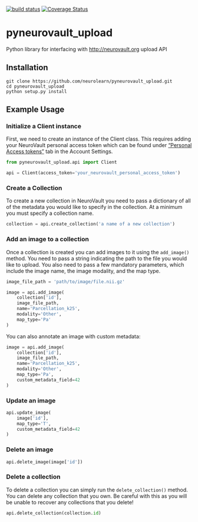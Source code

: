 [![build status](https://api.travis-ci.org/neurolearn/pyneurovault_upload.svg?branch=master)](https://travis-ci.org/neurolearn/pyneurovault_upload)
[![Coverage Status](https://coveralls.io/repos/github/neurolearn/pyneurovault_upload/badge.svg?branch=master&1)](https://coveralls.io/github/neurolearn/pyneurovault_upload?branch=master)

# pyneurovault_upload
Python library for interfacing with http://neurovault.org upload API


## Installation

```
git clone https://github.com/neurolearn/pyneurovault_upload.git
cd pyneurovault_upload
python setup.py install
```

## Example Usage

### Initialize a Client instance

First, we need to create an instance of the Client class. This requires adding your NeuroVault personal access token which can be found under [“Personal Access tokens”](http://neurovault.org/accounts/tokens/) tab in the Account Settings.

```python
from pyneurovault_upload.api import Client

api = Client(access_token='your_neurovault_personal_access_token')
```

### Create a Collection

To create a new collection in NeuroVault you need to pass a dictionary of all of the metadata you would like to specify in the collection. At a minimum you must specify a collection name.

```python
collection = api.create_collection('a name of a new collection')
```

### Add an image to a collection

Once a collection is created you can add images to it using the `add_image()` method. You need to pass a string indicating the path to the file you would like to upload. You also need to pass a few mandatory parameters, which include the image name, the image modality, and the map type.

```python
image_file_path = 'path/to/image/file.nii.gz'

image = api.add_image(
    collection['id'],
    image_file_path,
    name='Parcellation_k25',
    modality='Other',
    map_type='Pa'
)
```

You can also annotate an image with custom metadata:

```python
image = api.add_image(
    collection['id'],
    image_file_path,
    name='Parcellation_k25',
    modality='Other',
    map_type='Pa',
    custom_metadata_field=42
)
```

### Update an image

```python
api.update_image(
    image['id'], 
    map_type='T',
    custom_metadata_field=42
)
```

### Delete an image

```python
api.delete_image(image['id'])
```

### Delete a collection

To delete a collection you can simply run the `delete_collection()` method. You can delete any collection that you own.  Be careful with this as you will be unable to recover any collections that you delete!

```python
api.delete_collection(collection.id)
```
